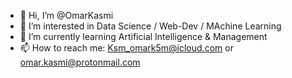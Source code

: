 - 👋 Hi, I’m @OmarKasmi
- 👀 I’m interested in Data Science / Web-Dev / MAchine Learning
- 🌱 I’m currently learning Artificial Intelligence & Management
- 📫 How to reach me: Ksm_omark5m@icloud.com or omar.kasmi@protonmail.com

<!---
OmarKasmi/OmarKasmi is a ✨ special ✨ repository because its `README.md` (this file) appears on your GitHub profile.
You can click the Preview link to take a look at your changes.
--->
